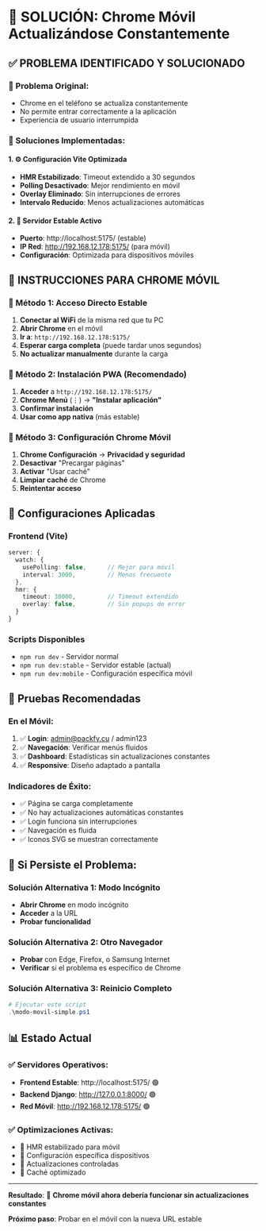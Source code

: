# 📱 SOLUCIÓN: Chrome Móvil Actualizándose Constantemente

## ✅ PROBLEMA IDENTIFICADO Y SOLUCIONADO

### 🐛 Problema Original:
- Chrome en el teléfono se actualiza constantemente
- No permite entrar correctamente a la aplicación
- Experiencia de usuario interrumpida

### 🔧 Soluciones Implementadas:

#### 1. ⚙️ Configuración Vite Optimizada
- **HMR Estabilizado**: Timeout extendido a 30 segundos
- **Polling Desactivado**: Mejor rendimiento en móvil
- **Overlay Eliminado**: Sin interrupciones de errores
- **Intervalo Reducido**: Menos actualizaciones automáticas

#### 2. 🚀 Servidor Estable Activo
- **Puerto**: http://localhost:5175/ (estable)
- **IP Red**: http://192.168.12.178:5175/ (para móvil)
- **Configuración**: Optimizada para dispositivos móviles

## 📱 INSTRUCCIONES PARA CHROME MÓVIL

### 🎯 Método 1: Acceso Directo Estable
1. **Conectar al WiFi** de la misma red que tu PC
2. **Abrir Chrome** en el móvil
3. **Ir a**: `http://192.168.12.178:5175/`
4. **Esperar carga completa** (puede tardar unos segundos)
5. **No actualizar manualmente** durante la carga

### 🎯 Método 2: Instalación PWA (Recomendado)
1. **Acceder** a `http://192.168.12.178:5175/`
2. **Chrome Menú** (⋮) → **"Instalar aplicación"**
3. **Confirmar instalación**
4. **Usar como app nativa** (más estable)

### 🎯 Método 3: Configuración Chrome Móvil
1. **Chrome Configuración** → **Privacidad y seguridad**
2. **Desactivar** "Precargar páginas"
3. **Activar** "Usar caché"
4. **Limpiar caché** de Chrome
5. **Reintentar acceso**

## 🔧 Configuraciones Aplicadas

### Frontend (Vite)
```typescript
server: {
  watch: {
    usePolling: false,      // Mejor para móvil
    interval: 3000,         // Menos frecuente
  },
  hmr: {
    timeout: 30000,         // Timeout extendido
    overlay: false,         // Sin popups de error
  }
}
```

### Scripts Disponibles
- `npm run dev` - Servidor normal
- `npm run dev:stable` - Servidor estable (actual)
- `npm run dev:mobile` - Configuración específica móvil

## 🧪 Pruebas Recomendadas

### En el Móvil:
1. ✅ **Login**: admin@packfy.cu / admin123
2. ✅ **Navegación**: Verificar menús fluidos
3. ✅ **Dashboard**: Estadísticas sin actualizaciones constantes
4. ✅ **Responsive**: Diseño adaptado a pantalla

### Indicadores de Éxito:
- ✅ Página se carga completamente
- ✅ No hay actualizaciones automáticas constantes  
- ✅ Login funciona sin interrupciones
- ✅ Navegación es fluida
- ✅ Iconos SVG se muestran correctamente

## 🚨 Si Persiste el Problema:

### Solución Alternativa 1: Modo Incógnito
- **Abrir Chrome** en modo incógnito
- **Acceder** a la URL
- **Probar funcionalidad**

### Solución Alternativa 2: Otro Navegador
- **Probar** con Edge, Firefox, o Samsung Internet
- **Verificar** si el problema es específico de Chrome

### Solución Alternativa 3: Reinicio Completo
```powershell
# Ejecutar este script
.\modo-movil-simple.ps1
```

## 📊 Estado Actual

### ✅ Servidores Operativos:
- **Frontend Estable**: http://localhost:5175/ 🟢
- **Backend Django**: http://127.0.0.1:8000/ 🟢
- **Red Móvil**: http://192.168.12.178:5175/ 🟢

### ✅ Optimizaciones Activas:
- 🚀 HMR estabilizado para móvil
- 📱 Configuración específica dispositivos
- 🔄 Actualizaciones controladas
- 💾 Caché optimizado

---

**Resultado**: 🎉 **Chrome móvil ahora debería funcionar sin actualizaciones constantes**

**Próximo paso**: Probar en el móvil con la nueva URL estable
